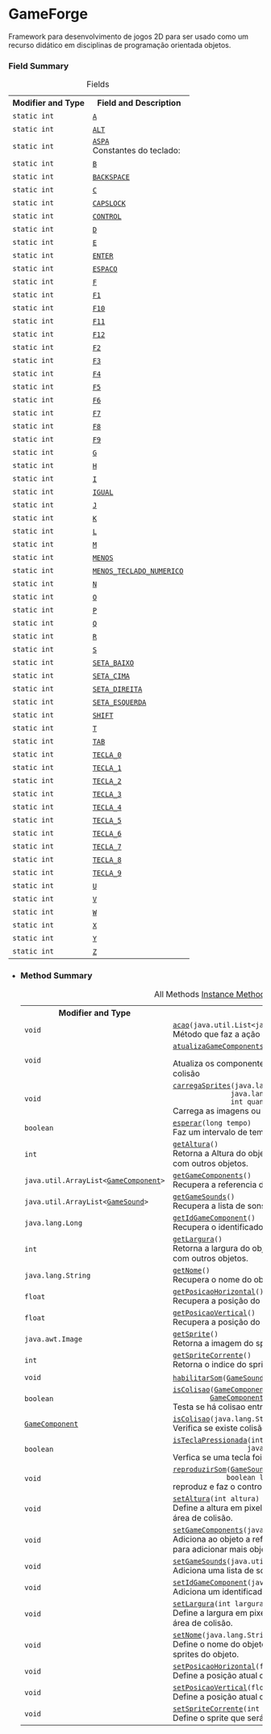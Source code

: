 # GameForge
Framework para desenvolvimento de jogos 2D para ser usado como um recurso didático em disciplinas de programação orientada objetos.

<h3>Field Summary</h3>
<table class="memberSummary" border="0" cellpadding="3" cellspacing="0" summary="Field Summary table, listing fields, and an explanation">
<caption><span>Fields</span><span class="tabEnd">&nbsp;</span></caption>
<tr>
<th class="colFirst" scope="col">Modifier and Type</th>
<th class="colLast" scope="col">Field and Description</th>
</tr>
<tr class="altColor">
<td class="colFirst"><code>static int</code></td>
<td class="colLast"><code><span class="memberNameLink"><a href="../GameBuilder/GameComponent.html#A">A</a></span></code>&nbsp;</td>
</tr>
<tr class="rowColor">
<td class="colFirst"><code>static int</code></td>
<td class="colLast"><code><span class="memberNameLink"><a href="../GameBuilder/GameComponent.html#ALT">ALT</a></span></code>&nbsp;</td>
</tr>
<tr class="altColor">
<td class="colFirst"><code>static int</code></td>
<td class="colLast"><code><span class="memberNameLink"><a href="../GameBuilder/GameComponent.html#ASPA">ASPA</a></span></code>
<div class="block">Constantes do teclado:</div>
</td>
</tr>
<tr class="rowColor">
<td class="colFirst"><code>static int</code></td>
<td class="colLast"><code><span class="memberNameLink"><a href="../GameBuilder/GameComponent.html#B">B</a></span></code>&nbsp;</td>
</tr>
<tr class="altColor">
<td class="colFirst"><code>static int</code></td>
<td class="colLast"><code><span class="memberNameLink"><a href="../GameBuilder/GameComponent.html#BACKSPACE">BACKSPACE</a></span></code>&nbsp;</td>
</tr>
<tr class="rowColor">
<td class="colFirst"><code>static int</code></td>
<td class="colLast"><code><span class="memberNameLink"><a href="../GameBuilder/GameComponent.html#C">C</a></span></code>&nbsp;</td>
</tr>
<tr class="altColor">
<td class="colFirst"><code>static int</code></td>
<td class="colLast"><code><span class="memberNameLink"><a href="../GameBuilder/GameComponent.html#CAPSLOCK">CAPSLOCK</a></span></code>&nbsp;</td>
</tr>
<tr class="rowColor">
<td class="colFirst"><code>static int</code></td>
<td class="colLast"><code><span class="memberNameLink"><a href="../GameBuilder/GameComponent.html#CONTROL">CONTROL</a></span></code>&nbsp;</td>
</tr>
<tr class="altColor">
<td class="colFirst"><code>static int</code></td>
<td class="colLast"><code><span class="memberNameLink"><a href="../GameBuilder/GameComponent.html#D">D</a></span></code>&nbsp;</td>
</tr>
<tr class="rowColor">
<td class="colFirst"><code>static int</code></td>
<td class="colLast"><code><span class="memberNameLink"><a href="../GameBuilder/GameComponent.html#E">E</a></span></code>&nbsp;</td>
</tr>
<tr class="altColor">
<td class="colFirst"><code>static int</code></td>
<td class="colLast"><code><span class="memberNameLink"><a href="../GameBuilder/GameComponent.html#ENTER">ENTER</a></span></code>&nbsp;</td>
</tr>
<tr class="rowColor">
<td class="colFirst"><code>static int</code></td>
<td class="colLast"><code><span class="memberNameLink"><a href="../GameBuilder/GameComponent.html#ESPACO">ESPACO</a></span></code>&nbsp;</td>
</tr>
<tr class="altColor">
<td class="colFirst"><code>static int</code></td>
<td class="colLast"><code><span class="memberNameLink"><a href="../GameBuilder/GameComponent.html#F">F</a></span></code>&nbsp;</td>
</tr>
<tr class="rowColor">
<td class="colFirst"><code>static int</code></td>
<td class="colLast"><code><span class="memberNameLink"><a href="../GameBuilder/GameComponent.html#F1">F1</a></span></code>&nbsp;</td>
</tr>
<tr class="altColor">
<td class="colFirst"><code>static int</code></td>
<td class="colLast"><code><span class="memberNameLink"><a href="../GameBuilder/GameComponent.html#F10">F10</a></span></code>&nbsp;</td>
</tr>
<tr class="rowColor">
<td class="colFirst"><code>static int</code></td>
<td class="colLast"><code><span class="memberNameLink"><a href="../GameBuilder/GameComponent.html#F11">F11</a></span></code>&nbsp;</td>
</tr>
<tr class="altColor">
<td class="colFirst"><code>static int</code></td>
<td class="colLast"><code><span class="memberNameLink"><a href="../GameBuilder/GameComponent.html#F12">F12</a></span></code>&nbsp;</td>
</tr>
<tr class="rowColor">
<td class="colFirst"><code>static int</code></td>
<td class="colLast"><code><span class="memberNameLink"><a href="../GameBuilder/GameComponent.html#F2">F2</a></span></code>&nbsp;</td>
</tr>
<tr class="altColor">
<td class="colFirst"><code>static int</code></td>
<td class="colLast"><code><span class="memberNameLink"><a href="../GameBuilder/GameComponent.html#F3">F3</a></span></code>&nbsp;</td>
</tr>
<tr class="rowColor">
<td class="colFirst"><code>static int</code></td>
<td class="colLast"><code><span class="memberNameLink"><a href="../GameBuilder/GameComponent.html#F4">F4</a></span></code>&nbsp;</td>
</tr>
<tr class="altColor">
<td class="colFirst"><code>static int</code></td>
<td class="colLast"><code><span class="memberNameLink"><a href="../GameBuilder/GameComponent.html#F5">F5</a></span></code>&nbsp;</td>
</tr>
<tr class="rowColor">
<td class="colFirst"><code>static int</code></td>
<td class="colLast"><code><span class="memberNameLink"><a href="../GameBuilder/GameComponent.html#F6">F6</a></span></code>&nbsp;</td>
</tr>
<tr class="altColor">
<td class="colFirst"><code>static int</code></td>
<td class="colLast"><code><span class="memberNameLink"><a href="../GameBuilder/GameComponent.html#F7">F7</a></span></code>&nbsp;</td>
</tr>
<tr class="rowColor">
<td class="colFirst"><code>static int</code></td>
<td class="colLast"><code><span class="memberNameLink"><a href="../GameBuilder/GameComponent.html#F8">F8</a></span></code>&nbsp;</td>
</tr>
<tr class="altColor">
<td class="colFirst"><code>static int</code></td>
<td class="colLast"><code><span class="memberNameLink"><a href="../GameBuilder/GameComponent.html#F9">F9</a></span></code>&nbsp;</td>
</tr>
<tr class="rowColor">
<td class="colFirst"><code>static int</code></td>
<td class="colLast"><code><span class="memberNameLink"><a href="../GameBuilder/GameComponent.html#G">G</a></span></code>&nbsp;</td>
</tr>
<tr class="altColor">
<td class="colFirst"><code>static int</code></td>
<td class="colLast"><code><span class="memberNameLink"><a href="../GameBuilder/GameComponent.html#H">H</a></span></code>&nbsp;</td>
</tr>
<tr class="rowColor">
<td class="colFirst"><code>static int</code></td>
<td class="colLast"><code><span class="memberNameLink"><a href="../GameBuilder/GameComponent.html#I">I</a></span></code>&nbsp;</td>
</tr>
<tr class="altColor">
<td class="colFirst"><code>static int</code></td>
<td class="colLast"><code><span class="memberNameLink"><a href="../GameBuilder/GameComponent.html#IGUAL">IGUAL</a></span></code>&nbsp;</td>
</tr>
<tr class="rowColor">
<td class="colFirst"><code>static int</code></td>
<td class="colLast"><code><span class="memberNameLink"><a href="../GameBuilder/GameComponent.html#J">J</a></span></code>&nbsp;</td>
</tr>
<tr class="altColor">
<td class="colFirst"><code>static int</code></td>
<td class="colLast"><code><span class="memberNameLink"><a href="../GameBuilder/GameComponent.html#K">K</a></span></code>&nbsp;</td>
</tr>
<tr class="rowColor">
<td class="colFirst"><code>static int</code></td>
<td class="colLast"><code><span class="memberNameLink"><a href="../GameBuilder/GameComponent.html#L">L</a></span></code>&nbsp;</td>
</tr>
<tr class="altColor">
<td class="colFirst"><code>static int</code></td>
<td class="colLast"><code><span class="memberNameLink"><a href="../GameBuilder/GameComponent.html#M">M</a></span></code>&nbsp;</td>
</tr>
<tr class="rowColor">
<td class="colFirst"><code>static int</code></td>
<td class="colLast"><code><span class="memberNameLink"><a href="../GameBuilder/GameComponent.html#MENOS">MENOS</a></span></code>&nbsp;</td>
</tr>
<tr class="altColor">
<td class="colFirst"><code>static int</code></td>
<td class="colLast"><code><span class="memberNameLink"><a href="../GameBuilder/GameComponent.html#MENOS_TECLADO_NUMERICO">MENOS_TECLADO_NUMERICO</a></span></code>&nbsp;</td>
</tr>
<tr class="rowColor">
<td class="colFirst"><code>static int</code></td>
<td class="colLast"><code><span class="memberNameLink"><a href="../GameBuilder/GameComponent.html#N">N</a></span></code>&nbsp;</td>
</tr>
<tr class="altColor">
<td class="colFirst"><code>static int</code></td>
<td class="colLast"><code><span class="memberNameLink"><a href="../GameBuilder/GameComponent.html#O">O</a></span></code>&nbsp;</td>
</tr>
<tr class="rowColor">
<td class="colFirst"><code>static int</code></td>
<td class="colLast"><code><span class="memberNameLink"><a href="../GameBuilder/GameComponent.html#P">P</a></span></code>&nbsp;</td>
</tr>
<tr class="altColor">
<td class="colFirst"><code>static int</code></td>
<td class="colLast"><code><span class="memberNameLink"><a href="../GameBuilder/GameComponent.html#Q">Q</a></span></code>&nbsp;</td>
</tr>
<tr class="rowColor">
<td class="colFirst"><code>static int</code></td>
<td class="colLast"><code><span class="memberNameLink"><a href="../GameBuilder/GameComponent.html#R">R</a></span></code>&nbsp;</td>
</tr>
<tr class="altColor">
<td class="colFirst"><code>static int</code></td>
<td class="colLast"><code><span class="memberNameLink"><a href="../GameBuilder/GameComponent.html#S">S</a></span></code>&nbsp;</td>
</tr>
<tr class="rowColor">
<td class="colFirst"><code>static int</code></td>
<td class="colLast"><code><span class="memberNameLink"><a href="../GameBuilder/GameComponent.html#SETA_BAIXO">SETA_BAIXO</a></span></code>&nbsp;</td>
</tr>
<tr class="altColor">
<td class="colFirst"><code>static int</code></td>
<td class="colLast"><code><span class="memberNameLink"><a href="../GameBuilder/GameComponent.html#SETA_CIMA">SETA_CIMA</a></span></code>&nbsp;</td>
</tr>
<tr class="rowColor">
<td class="colFirst"><code>static int</code></td>
<td class="colLast"><code><span class="memberNameLink"><a href="../GameBuilder/GameComponent.html#SETA_DIREITA">SETA_DIREITA</a></span></code>&nbsp;</td>
</tr>
<tr class="altColor">
<td class="colFirst"><code>static int</code></td>
<td class="colLast"><code><span class="memberNameLink"><a href="../GameBuilder/GameComponent.html#SETA_ESQUERDA">SETA_ESQUERDA</a></span></code>&nbsp;</td>
</tr>
<tr class="rowColor">
<td class="colFirst"><code>static int</code></td>
<td class="colLast"><code><span class="memberNameLink"><a href="../GameBuilder/GameComponent.html#SHIFT">SHIFT</a></span></code>&nbsp;</td>
</tr>
<tr class="altColor">
<td class="colFirst"><code>static int</code></td>
<td class="colLast"><code><span class="memberNameLink"><a href="../GameBuilder/GameComponent.html#T">T</a></span></code>&nbsp;</td>
</tr>
<tr class="rowColor">
<td class="colFirst"><code>static int</code></td>
<td class="colLast"><code><span class="memberNameLink"><a href="../GameBuilder/GameComponent.html#TAB">TAB</a></span></code>&nbsp;</td>
</tr>
<tr class="altColor">
<td class="colFirst"><code>static int</code></td>
<td class="colLast"><code><span class="memberNameLink"><a href="../GameBuilder/GameComponent.html#TECLA_0">TECLA_0</a></span></code>&nbsp;</td>
</tr>
<tr class="rowColor">
<td class="colFirst"><code>static int</code></td>
<td class="colLast"><code><span class="memberNameLink"><a href="../GameBuilder/GameComponent.html#TECLA_1">TECLA_1</a></span></code>&nbsp;</td>
</tr>
<tr class="altColor">
<td class="colFirst"><code>static int</code></td>
<td class="colLast"><code><span class="memberNameLink"><a href="../GameBuilder/GameComponent.html#TECLA_2">TECLA_2</a></span></code>&nbsp;</td>
</tr>
<tr class="rowColor">
<td class="colFirst"><code>static int</code></td>
<td class="colLast"><code><span class="memberNameLink"><a href="../GameBuilder/GameComponent.html#TECLA_3">TECLA_3</a></span></code>&nbsp;</td>
</tr>
<tr class="altColor">
<td class="colFirst"><code>static int</code></td>
<td class="colLast"><code><span class="memberNameLink"><a href="../GameBuilder/GameComponent.html#TECLA_4">TECLA_4</a></span></code>&nbsp;</td>
</tr>
<tr class="rowColor">
<td class="colFirst"><code>static int</code></td>
<td class="colLast"><code><span class="memberNameLink"><a href="../GameBuilder/GameComponent.html#TECLA_5">TECLA_5</a></span></code>&nbsp;</td>
</tr>
<tr class="altColor">
<td class="colFirst"><code>static int</code></td>
<td class="colLast"><code><span class="memberNameLink"><a href="../GameBuilder/GameComponent.html#TECLA_6">TECLA_6</a></span></code>&nbsp;</td>
</tr>
<tr class="rowColor">
<td class="colFirst"><code>static int</code></td>
<td class="colLast"><code><span class="memberNameLink"><a href="../GameBuilder/GameComponent.html#TECLA_7">TECLA_7</a></span></code>&nbsp;</td>
</tr>
<tr class="altColor">
<td class="colFirst"><code>static int</code></td>
<td class="colLast"><code><span class="memberNameLink"><a href="../GameBuilder/GameComponent.html#TECLA_8">TECLA_8</a></span></code>&nbsp;</td>
</tr>
<tr class="rowColor">
<td class="colFirst"><code>static int</code></td>
<td class="colLast"><code><span class="memberNameLink"><a href="../GameBuilder/GameComponent.html#TECLA_9">TECLA_9</a></span></code>&nbsp;</td>
</tr>
<tr class="altColor">
<td class="colFirst"><code>static int</code></td>
<td class="colLast"><code><span class="memberNameLink"><a href="../GameBuilder/GameComponent.html#U">U</a></span></code>&nbsp;</td>
</tr>
<tr class="rowColor">
<td class="colFirst"><code>static int</code></td>
<td class="colLast"><code><span class="memberNameLink"><a href="../GameBuilder/GameComponent.html#V">V</a></span></code>&nbsp;</td>
</tr>
<tr class="altColor">
<td class="colFirst"><code>static int</code></td>
<td class="colLast"><code><span class="memberNameLink"><a href="../GameBuilder/GameComponent.html#W">W</a></span></code>&nbsp;</td>
</tr>
<tr class="rowColor">
<td class="colFirst"><code>static int</code></td>
<td class="colLast"><code><span class="memberNameLink"><a href="../GameBuilder/GameComponent.html#X">X</a></span></code>&nbsp;</td>
</tr>
<tr class="altColor">
<td class="colFirst"><code>static int</code></td>
<td class="colLast"><code><span class="memberNameLink"><a href="../GameBuilder/GameComponent.html#Y">Y</a></span></code>&nbsp;</td>
</tr>
<tr class="rowColor">
<td class="colFirst"><code>static int</code></td>
<td class="colLast"><code><span class="memberNameLink"><a href="../GameBuilder/GameComponent.html#Z">Z</a></span></code>&nbsp;</td>
</tr>
</table>
</li>
</ul>
<!-- ========== METHOD SUMMARY =========== -->
<ul class="blockList">
<li class="blockList"><a name="method.summary">
<!--   -->
</a>
<h3>Method Summary</h3>
<table class="memberSummary" border="0" cellpadding="3" cellspacing="0" summary="Method Summary table, listing methods, and an explanation">
<caption><span id="t0" class="activeTableTab"><span>All Methods</span><span class="tabEnd">&nbsp;</span></span><span id="t2" class="tableTab"><span><a href="javascript:show(2);">Instance Methods</a></span><span class="tabEnd">&nbsp;</span></span><span id="t4" class="tableTab"><span><a href="javascript:show(8);">Concrete Methods</a></span><span class="tabEnd">&nbsp;</span></span></caption>
<tr>
<th class="colFirst" scope="col">Modifier and Type</th>
<th class="colLast" scope="col">Method and Description</th>
</tr>
<tr id="i0" class="altColor">
<td class="colFirst"><code>void</code></td>
<td class="colLast"><code><span class="memberNameLink"><a href="../GameBuilder/GameComponent.html#acao-java.util.List-">acao</a></span>(java.util.List&lt;java.lang.Integer&gt;&nbsp;teclas)</code>
<div class="block">Método que faz a ação do objeto.</div>
</td>
</tr>
<tr id="i1" class="rowColor">
<td class="colFirst"><code>void</code></td>
<td class="colLast"><code><span class="memberNameLink"><a href="../GameBuilder/GameComponent.html#atualizaGameComponents-java.util.ArrayList-java.util.ArrayList-">atualizaGameComponents</a></span>(java.util.ArrayList&lt;<a href="../GameBuilder/GameComponent.html" title="class in GameBuilder">GameComponent</a>&gt;&nbsp;gameComponents,
                      java.util.ArrayList&lt;<a href="../GameBuilder/GameSound.html" title="class in GameBuilder">GameSound</a>&gt;&nbsp;gameSounds)</code>
<div class="block">Atualiza os componentes e suas referencias, importante para o metodo de
 colisão</div>
</td>
</tr>
<tr id="i2" class="altColor">
<td class="colFirst"><code>void</code></td>
<td class="colLast"><code><span class="memberNameLink"><a href="../GameBuilder/GameComponent.html#carregaSprites-java.lang.String-java.lang.String-int-">carregaSprites</a></span>(java.lang.String&nbsp;nome,
              java.lang.String&nbsp;caminhoSprites,
              int&nbsp;quantidadeSprites)</code>
<div class="block">Carrega as imagens ou sprites para o componente</div>
</td>
</tr>
<tr id="i3" class="rowColor">
<td class="colFirst"><code>boolean</code></td>
<td class="colLast"><code><span class="memberNameLink"><a href="../GameBuilder/GameComponent.html#esperar-long-">esperar</a></span>(long&nbsp;tempo)</code>
<div class="block">Faz um intervalo de tempo, retorna false quando acaba o intervalo</div>
</td>
</tr>
<tr id="i4" class="altColor">
<td class="colFirst"><code>int</code></td>
<td class="colLast"><code><span class="memberNameLink"><a href="../GameBuilder/GameComponent.html#getAltura--">getAltura</a></span>()</code>
<div class="block">Retorna a Altura do objeto, essa propriedade é usada para verificar a colisão
 com outros objetos.</div>
</td>
</tr>
<tr id="i5" class="rowColor">
<td class="colFirst"><code>java.util.ArrayList&lt;<a href="../GameBuilder/GameComponent.html" title="class in GameBuilder">GameComponent</a>&gt;</code></td>
<td class="colLast"><code><span class="memberNameLink"><a href="../GameBuilder/GameComponent.html#getGameComponents--">getGameComponents</a></span>()</code>
<div class="block">Recupera a referencia dos objetos do jogo.</div>
</td>
</tr>
<tr id="i6" class="altColor">
<td class="colFirst"><code>java.util.ArrayList&lt;<a href="../GameBuilder/GameSound.html" title="class in GameBuilder">GameSound</a>&gt;</code></td>
<td class="colLast"><code><span class="memberNameLink"><a href="../GameBuilder/GameComponent.html#getGameSounds--">getGameSounds</a></span>()</code>
<div class="block">Recupera a lista de sons do objeto.</div>
</td>
</tr>
<tr id="i7" class="rowColor">
<td class="colFirst"><code>java.lang.Long</code></td>
<td class="colLast"><code><span class="memberNameLink"><a href="../GameBuilder/GameComponent.html#getIdGameComponent--">getIdGameComponent</a></span>()</code>
<div class="block">Recupera o identificador dor objeto.</div>
</td>
</tr>
<tr id="i8" class="altColor">
<td class="colFirst"><code>int</code></td>
<td class="colLast"><code><span class="memberNameLink"><a href="../GameBuilder/GameComponent.html#getLargura--">getLargura</a></span>()</code>
<div class="block">Retorna a largura do objeto, essa propriedade é usada para verificar a
 colisão com outros objetos.</div>
</td>
</tr>
<tr id="i9" class="rowColor">
<td class="colFirst"><code>java.lang.String</code></td>
<td class="colLast"><code><span class="memberNameLink"><a href="../GameBuilder/GameComponent.html#getNome--">getNome</a></span>()</code>
<div class="block">Recupera o nome do objeto.</div>
</td>
</tr>
<tr id="i10" class="altColor">
<td class="colFirst"><code>float</code></td>
<td class="colLast"><code><span class="memberNameLink"><a href="../GameBuilder/GameComponent.html#getPosicaoHorizontal--">getPosicaoHorizontal</a></span>()</code>
<div class="block">Recupera a posição do eixo horizontal do objeto na tela.</div>
</td>
</tr>
<tr id="i11" class="rowColor">
<td class="colFirst"><code>float</code></td>
<td class="colLast"><code><span class="memberNameLink"><a href="../GameBuilder/GameComponent.html#getPosicaoVertical--">getPosicaoVertical</a></span>()</code>
<div class="block">Recupera a posição do eixo vertical do objeto na tela.</div>
</td>
</tr>
<tr id="i12" class="altColor">
<td class="colFirst"><code>java.awt.Image</code></td>
<td class="colLast"><code><span class="memberNameLink"><a href="../GameBuilder/GameComponent.html#getSprite--">getSprite</a></span>()</code>
<div class="block">Retorna a imagem do sprite corrente.</div>
</td>
</tr>
<tr id="i13" class="rowColor">
<td class="colFirst"><code>int</code></td>
<td class="colLast"><code><span class="memberNameLink"><a href="../GameBuilder/GameComponent.html#getSpriteCorrente--">getSpriteCorrente</a></span>()</code>
<div class="block">Retorna o indice do sprite atual do objeto.</div>
</td>
</tr>
<tr id="i14" class="altColor">
<td class="colFirst"><code>void</code></td>
<td class="colLast"><code><span class="memberNameLink"><a href="../GameBuilder/GameComponent.html#habilitarSom-GameBuilder.GameSound-">habilitarSom</a></span>(<a href="../GameBuilder/GameSound.html" title="class in GameBuilder">GameSound</a>&nbsp;gameSound)</code>&nbsp;</td>
</tr>
<tr id="i15" class="rowColor">
<td class="colFirst"><code>boolean</code></td>
<td class="colLast"><code><span class="memberNameLink"><a href="../GameBuilder/GameComponent.html#isColisao-GameBuilder.GameComponent-GameBuilder.GameComponent-">isColisao</a></span>(<a href="../GameBuilder/GameComponent.html" title="class in GameBuilder">GameComponent</a>&nbsp;a,
         <a href="../GameBuilder/GameComponent.html" title="class in GameBuilder">GameComponent</a>&nbsp;b)</code>
<div class="block">Testa se há colisao entre dois componentes, se houver retorna true</div>
</td>
</tr>
<tr id="i16" class="altColor">
<td class="colFirst"><code><a href="../GameBuilder/GameComponent.html" title="class in GameBuilder">GameComponent</a></code></td>
<td class="colLast"><code><span class="memberNameLink"><a href="../GameBuilder/GameComponent.html#isColisao-java.lang.String-">isColisao</a></span>(java.lang.String&nbsp;nome)</code>
<div class="block">Verifica se existe colisão com um determinado tipo de GameComponent</div>
</td>
</tr>
<tr id="i17" class="rowColor">
<td class="colFirst"><code>boolean</code></td>
<td class="colLast"><code><span class="memberNameLink"><a href="../GameBuilder/GameComponent.html#isTeclaPressionada-int-java.util.List-">isTeclaPressionada</a></span>(int&nbsp;tecla,
                  java.util.List&lt;java.lang.Integer&gt;&nbsp;teclas)</code>
<div class="block">Verfica se uma tecla foi pressionada.</div>
</td>
</tr>
<tr id="i18" class="altColor">
<td class="colFirst"><code>void</code></td>
<td class="colLast"><code><span class="memberNameLink"><a href="../GameBuilder/GameComponent.html#reproduzirSom-GameBuilder.GameSound-boolean-">reproduzirSom</a></span>(<a href="../GameBuilder/GameSound.html" title="class in GameBuilder">GameSound</a>&nbsp;gameSound,
             boolean&nbsp;looping)</code>
<div class="block">reproduz e faz o controle de som</div>
</td>
</tr>
<tr id="i19" class="rowColor">
<td class="colFirst"><code>void</code></td>
<td class="colLast"><code><span class="memberNameLink"><a href="../GameBuilder/GameComponent.html#setAltura-int-">setAltura</a></span>(int&nbsp;altura)</code>
<div class="block">Define a altura em pixels do objeto, essa propriedade é usada para testar a
 área de colisão.</div>
</td>
</tr>
<tr id="i20" class="altColor">
<td class="colFirst"><code>void</code></td>
<td class="colLast"><code><span class="memberNameLink"><a href="../GameBuilder/GameComponent.html#setGameComponents-java.util.ArrayList-">setGameComponents</a></span>(java.util.ArrayList&lt;<a href="../GameBuilder/GameComponent.html" title="class in GameBuilder">GameComponent</a>&gt;&nbsp;gameComponents)</code>
<div class="block">Adiciona ao objeto a referência de todos os objetos do jogo, pode ser usado
 para adicionar mais objetos ao jogo e também remover.</div>
</td>
</tr>
<tr id="i21" class="rowColor">
<td class="colFirst"><code>void</code></td>
<td class="colLast"><code><span class="memberNameLink"><a href="../GameBuilder/GameComponent.html#setGameSounds-java.util.ArrayList-">setGameSounds</a></span>(java.util.ArrayList&lt;<a href="../GameBuilder/GameSound.html" title="class in GameBuilder">GameSound</a>&gt;&nbsp;gameSounds)</code>
<div class="block">Adiciona uma lista de sons para o objeto.</div>
</td>
</tr>
<tr id="i22" class="altColor">
<td class="colFirst"><code>void</code></td>
<td class="colLast"><code><span class="memberNameLink"><a href="../GameBuilder/GameComponent.html#setIdGameComponent-java.lang.Long-">setIdGameComponent</a></span>(java.lang.Long&nbsp;idGameComponent)</code>
<div class="block">Adiciona um identificador ao objeto.</div>
</td>
</tr>
<tr id="i23" class="rowColor">
<td class="colFirst"><code>void</code></td>
<td class="colLast"><code><span class="memberNameLink"><a href="../GameBuilder/GameComponent.html#setLargura-int-">setLargura</a></span>(int&nbsp;largura)</code>
<div class="block">Define a largura em pixels do objeto, essa propriedade é usada para testar a
 área de colisão.</div>
</td>
</tr>
<tr id="i24" class="altColor">
<td class="colFirst"><code>void</code></td>
<td class="colLast"><code><span class="memberNameLink"><a href="../GameBuilder/GameComponent.html#setNome-java.lang.String-">setNome</a></span>(java.lang.String&nbsp;nome)</code>
<div class="block">Define o nome do objeto, esse nome é usado no caminho para procurar os
 sprites do objeto.</div>
</td>
</tr>
<tr id="i25" class="rowColor">
<td class="colFirst"><code>void</code></td>
<td class="colLast"><code><span class="memberNameLink"><a href="../GameBuilder/GameComponent.html#setPosicaoHorizontal-float-">setPosicaoHorizontal</a></span>(float&nbsp;posicaohorizontal)</code>
<div class="block">Define a posição atual do objeto no eixo horizontal na tela.</div>
</td>
</tr>
<tr id="i26" class="altColor">
<td class="colFirst"><code>void</code></td>
<td class="colLast"><code><span class="memberNameLink"><a href="../GameBuilder/GameComponent.html#setPosicaoVertical-float-">setPosicaoVertical</a></span>(float&nbsp;posicalVertical)</code>
<div class="block">Define a posição atual do objeto no eixo vertial na tela.</div>
</td>
</tr>
<tr id="i27" class="rowColor">
<td class="colFirst"><code>void</code></td>
<td class="colLast"><code><span class="memberNameLink"><a href="../GameBuilder/GameComponent.html#setSpriteCorrente-int-">setSpriteCorrente</a></span>(int&nbsp;spriteCorrente)</code>
<div class="block">Define o sprite que será exibido na tela.</div>
</td>
</tr>
</table>
